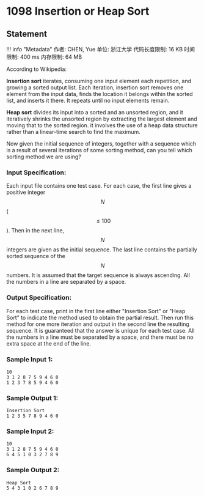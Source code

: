 
# 1098 Insertion or Heap Sort

## Statement

!!! info "Metadata"
    作者: CHEN, Yue
    单位: 浙江大学
    代码长度限制: 16 KB
    时间限制: 400 ms
    内存限制: 64 MB

According to Wikipedia:

**Insertion sort** iterates, consuming one input element each repetition, and growing a sorted output list. Each iteration, insertion sort removes one element from the input data, finds the location it belongs within the sorted list, and inserts it there. It repeats until no input elements remain.

**Heap sort** divides its input into a sorted and an unsorted region, and it iteratively shrinks the unsorted region by extracting the largest element and moving that to the sorted region. it involves the use of a heap data structure rather than a linear-time search to find the maximum.

Now given the initial sequence of integers, together with a sequence which is a result of several iterations of some sorting method, can you tell which sorting method we are using?

### Input Specification:

Each input file contains one test case.  For each case, the first line gives a positive integer $$N$$ ($$\le 100$$).  Then in the next line, $$N$$ integers are given as the initial sequence.  The last line contains the partially sorted sequence of the $$N$$ numbers.  It is assumed that the target sequence is always ascending.  All the numbers in a line are separated by a space.

### Output Specification:

For each test case, print in the first line either "Insertion Sort" or "Heap Sort" to indicate the method used to obtain the partial result.  Then run this method for one more iteration and output in the second line the resulting sequence.  It is guaranteed that the answer is unique for each test case.  All the numbers in a line must be separated by a space, and there must be no extra space at the end of the line.

### Sample Input 1:
```plaintext
10
3 1 2 8 7 5 9 4 6 0
1 2 3 7 8 5 9 4 6 0
```

### Sample Output 1:
```plaintext
Insertion Sort
1 2 3 5 7 8 9 4 6 0
```

### Sample Input 2:
```
10
3 1 2 8 7 5 9 4 6 0
6 4 5 1 0 3 2 7 8 9
```

### Sample Output 2:
```
Heap Sort
5 4 3 1 0 2 6 7 8 9
```

